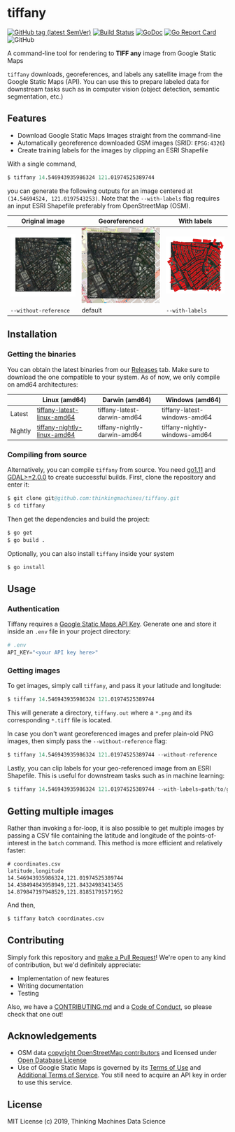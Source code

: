 # tiffany 

[![GitHub tag (latest SemVer)](https://img.shields.io/github/tag/thinkingmachines/tiffany.svg?color=%2300ADD8&label=latest&style=flat-square)](https://storage.googleapis.com/tm-tiffany/releases/tiffany_latest_linux_amd64)
[![Build Status](https://img.shields.io/badge/dynamic/json.svg?color=brightgreen&label=build&query=status&url=https%3A%2F%2Fcloud.drone.io%2Fapi%2Frepos%2Fthinkingmachines%2Ftiffany%2Fbuilds%2Flatest%3Fref%3Drefs%2Fheads%2Fmaster&style=flat-square)](https://cloud.drone.io/thinkingmachines/tiffany)
[![GoDoc](https://img.shields.io/badge/godoc-reference-5272B4.svg?style=flat-square)](https://godoc.org/github.com/thinkingmachines/tiffany)
[![Go Report Card](https://goreportcard.com/badge/github.com/thinkingmachines/tiffany?style=flat-square)](https://goreportcard.com/report/github.com/thinkingmachines/tiffany)
![GitHub](https://img.shields.io/github/license/thinkingmachines/tiffany.svg?color=blue&style=flat-square)

A command-line tool for rendering to **TIFF any** image from Google Static Maps

`tiffany` downloads, georeferences, and labels any satellite image from the
Google Static Maps (API). You can use this to prepare labeled data for
downstream tasks such as in computer vision (object detection, semantic
segmentation, etc.)

## Features

- Download Google Static Maps Images straight from the command-line
- Automatically georeference downloaded GSM images (SRID: `EPSG:4326`)
- Create training labels for the images by clipping an ESRI Shapefile

With a single command,

```s
$ tiffany 14.546943935986324 121.01974525389744
```

you can generate the following outputs for an image centered at `(14.54694524, 121.0197543253)`.
Note that the `--with-labels` flag requires an input ESRI Shapefile preferably
from OpenStreetMap (OSM).

| Original image | Georeferenced  | With labels |
|----------------------------------------|-------------------------|-------------------------------|
|![orig](assets/no_reference.png) | ![ref](assets/with_reference.png)  | ![lbl](assets/with_labels.png)|
| `--without-reference` | default | `--with-labels` | 


## Installation

### Getting the binaries

You can obtain the latest binaries from our
[Releases](https://github.com/thinkingmachines/tiffany/releases) tab. Make sure
to download the one compatible to your system. As of now, we only compile on
amd64 architectures:

|         | Linux (amd64)               | Darwin (amd64)               | Windows (amd64)               |
|---------|-----------------------------|------------------------------|-------------------------------|
| Latest  | [tiffany-latest-linux-amd64](https://storage.googleapis.com/tm-tiffany/releases/tiffany_latest_linux_amd64)  | tiffany-latest-darwin-amd64  | tiffany-latest-windows-amd64  |
| Nightly | [tiffany-nightly-linux-amd64](https://storage.googleapis.com/tm-tiffany/releases/tiffany_nightly_linux_amd64) | tiffany-nightly-darwin-amd64 | tiffany-nightly-windows-amd64 |


### Compiling from source

Alternatively, you can compile `tiffany` from source. You need
[go1.11](https://golang.org/doc/go1.11) and
[GDAL>=2.0.0](https://www.gdal.org/) to create successful builds.  First, clone
the repository and enter it:

```s
$ git clone git@github.com:thinkingmachines/tiffany.git
$ cd tiffany
```

Then get the dependencies and build the project:

```s
$ go get
$ go build .
```

Optionally, you can also install `tiffany` inside your system

```s
$ go install
```

## Usage

### Authentication

Tiffany requires a [Google Static Maps API
Key](https://developers.google.com/maps/documentation/maps-static/intro#get-a-key).
Generate one and store it inside an `.env` file in your project directory:

```s
# .env
API_KEY="<your API key here>"
```

### Getting images

To get images, simply call `tiffany`, and pass it your latitude and longitude:

```s
$ tiffany 14.546943935986324 121.01974525389744
```

This will generate a directory, `tiffany.out` where a `*.png` and its
corresponding `*.tiff` file is located.

In case you don't want georeferenced images and prefer plain-old PNG images,
then simply pass the `--without-reference` flag:

```s
$ tiffany 14.546943935986324 121.01974525389744 --without-reference
```

Lastly, you can clip labels for your geo-referenced image from an ESRI
Shapefile. This is useful for downstream tasks such as in machine learning:

```s
$ tiffany 14.546943935986324 121.01974525389744 --with-labels=path/to/gis_osm_buildings_free_1.shp
```

## Getting multiple images

Rather than invoking a for-loop, it is also possible to get multiple images by
passing a CSV file containing the latitude and longitude of the
points-of-interest in the `batch` command. This method is more efficient and
relatively faster:

```
# coordinates.csv
latitude,longitude
14.546943935986324,121.01974525389744
14.438494843958949,121.84324983413455
14.879847197948529,121.81851791571952
```

And then,

```s
$ tiffany batch coordinates.csv
```

## Contributing

Simply fork this repository and [make a Pull
Request](https://help.github.com/en/articles/creating-a-pull-request)! We're 
open to any kind of contribution, but we'd definitely appreciate:

- Implementation of new features 
- Writing documentation
- Testing

Also, we have a
[CONTRIBUTING.md](https://github.com/thinkingmachines/tiffany/blob/master/CONTRIBUTING.md)
and a [Code of
Conduct](https://github.com/thinkingmachines/tiffany/blob/master/CODE_OF_CONDUCT.md),
so please check that one out!

## Acknowledgements

- OSM data [copyright OpenStreetMap contributors](www.openstreetmap.org/copyright) and licensed under [Open Database License](opendatacommons.org/licenses/odbl)
- Use of Google Static Maps is governed by its [Terms of Use](https://cloud.google.com/maps-platform/terms/) and [Additional Terms of Service](https://maps.google.com/help/terms_maps/). You still need to acquire an API key in order to use this service.

## License

MIT License (c) 2019,  Thinking Machines Data Science

